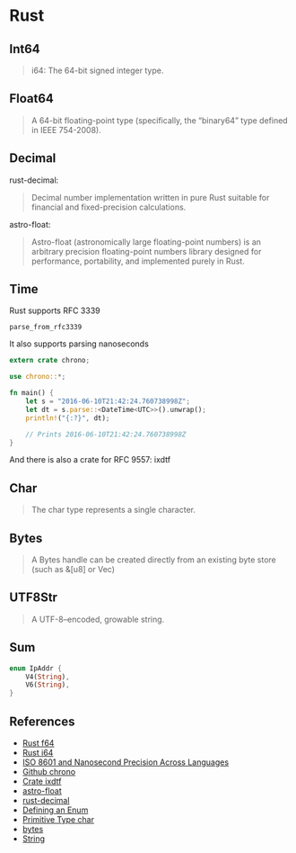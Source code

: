# Rust

## Int64

> i64: The 64-bit signed integer type.

## Float64

> A 64-bit floating-point type (specifically, the “binary64” type defined in IEEE 754-2008).

## Decimal

rust-decimal:

> Decimal number implementation written in pure Rust suitable for financial and fixed-precision calculations.

astro-float: 

> Astro-float (astronomically large floating-point numbers) is an arbitrary precision floating-point numbers library designed for performance, portability, and implemented purely in Rust.

## Time

Rust supports RFC 3339

```
parse_from_rfc3339
```

It also supports parsing nanoseconds

```rust
extern crate chrono;

use chrono::*;

fn main() {
    let s = "2016-06-10T21:42:24.760738998Z";
    let dt = s.parse::<DateTime<UTC>>().unwrap();
    println!("{:?}", dt);

    // Prints 2016-06-10T21:42:24.760738998Z
}
```

And there is also a crate for RFC 9557: ixdtf

## Char

> The char type represents a single character. 

## Bytes

> A Bytes handle can be created directly from an existing byte store (such as &[u8] or Vec<u8>)

## UTF8Str

> A UTF-8–encoded, growable string.

## Sum

```rust
enum IpAddr {
    V4(String),
    V6(String),
}
```

## References

* [Rust f64](https://doc.rust-lang.org/std/primitive.f64.html)
* [Rust i64](https://doc.rust-lang.org/std/primitive.i64.html)
* [ISO 8601 and Nanosecond Precision Across Languages](https://nickb.dev/blog/iso8601-and-nanosecond-precision-across-languages/)
* [Github chrono](https://github.com/chronotope/chrono/blob/bab97905ccfa5aa7ceae1ee131b41b7113ea4f6a/src/datetime/mod.rs#L676)
* [Crate ixdtf](https://docs.rs/ixdtf/latest/ixdtf/index.html)
* [astro-float](https://github.com/stencillogic/astro-float)
* [rust-decimal](https://github.com/paupino/rust-decimal)
* [Defining an Enum](https://doc.rust-lang.org/book/ch06-01-defining-an-enum.html)
* [Primitive Type char](https://doc.rust-lang.org/std/primitive.char.html)
* [bytes](https://docs.rs/bytes/latest/bytes/)
* [String](https://doc.rust-lang.org/std/string/struct.String.html)